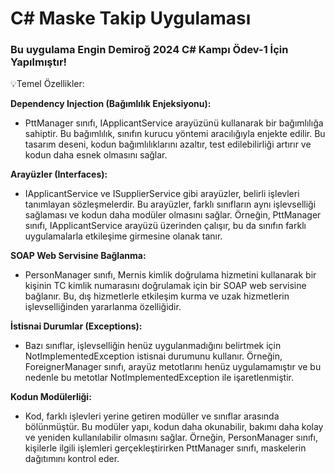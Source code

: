 <h1>C# Maske Takip Uygulaması </h1>
<h3>Bu uygulama Engin Demiroğ 2024 C# Kampı Ödev-1 İçin Yapılmıştır!</h3>

💡Temel Özellikler:

<b>Dependency Injection (Bağımlılık Enjeksiyonu):</b>

* PttManager sınıfı, IApplicantService arayüzünü kullanarak bir bağımlılığa sahiptir. Bu bağımlılık, sınıfın kurucu yöntemi aracılığıyla enjekte edilir. Bu tasarım deseni, kodun bağımlılıklarını azaltır, test edilebilirliği artırır ve kodun daha esnek olmasını sağlar.

<b>Arayüzler (Interfaces):</b>

* IApplicantService ve ISupplierService gibi arayüzler, belirli işlevleri tanımlayan sözleşmelerdir. Bu arayüzler, farklı sınıfların aynı işlevselliği sağlaması ve kodun daha modüler olmasını sağlar. Örneğin, PttManager sınıfı, IApplicantService arayüzü üzerinden çalışır, bu da sınıfın farklı uygulamalarla etkileşime girmesine olanak tanır.

<b>SOAP Web Servisine Bağlanma:</b>

* PersonManager sınıfı, Mernis kimlik doğrulama hizmetini kullanarak bir kişinin TC kimlik numarasını doğrulamak için bir SOAP web servisine bağlanır. Bu, dış hizmetlerle etkileşim kurma ve uzak hizmetlerin işlevselliğinden yararlanma özelliğidir.

<b>İstisnai Durumlar (Exceptions):</b>

* Bazı sınıflar, işlevselliğin henüz uygulanmadığını belirtmek için NotImplementedException istisnai durumunu kullanır. Örneğin, ForeignerManager sınıfı, arayüz metotlarını henüz uygulamamıştır ve bu nedenle bu metotlar NotImplementedException ile işaretlenmiştir.

<b>Kodun Modülerliği:</b>

* Kod, farklı işlevleri yerine getiren modüller ve sınıflar arasında bölünmüştür. Bu modüler yapı, kodun daha okunabilir, bakımı daha kolay ve yeniden kullanılabilir olmasını sağlar. Örneğin, PersonManager sınıfı, kişilerle ilgili işlemleri gerçekleştirirken PttManager sınıfı, maskelerin dağıtımını kontrol eder.
